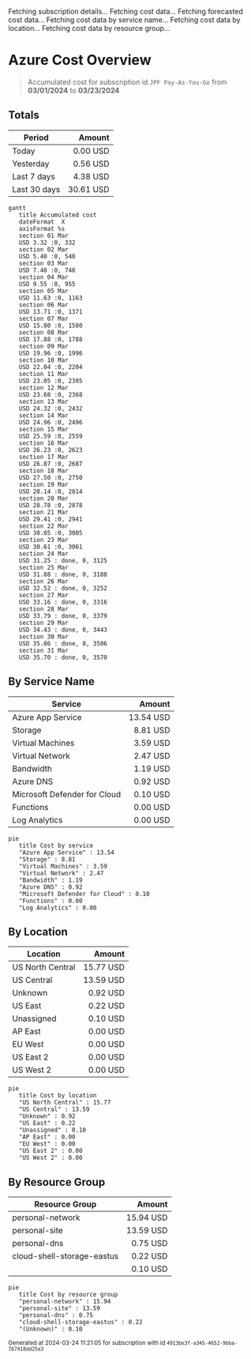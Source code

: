 Fetching subscription details...
Fetching cost data...
Fetching forecasted cost data...
Fetching cost data by service name...
Fetching cost data by location...
Fetching cost data by resource group...
# Azure Cost Overview

> Accumulated cost for subscription id `JPF Pay-As-You-Go` from **03/01/2024** to **03/23/2024**

## Totals

|Period|Amount|
|---|---:|
|Today|0.00 USD|
|Yesterday|0.56 USD|
|Last 7 days|4.38 USD|
|Last 30 days|30.61 USD|

```mermaid
gantt
   title Accumulated cost
   dateFormat  X
   axisFormat %s
   section 01 Mar
   USD 3.32 :0, 332
   section 02 Mar
   USD 5.40 :0, 540
   section 03 Mar
   USD 7.48 :0, 748
   section 04 Mar
   USD 9.55 :0, 955
   section 05 Mar
   USD 11.63 :0, 1163
   section 06 Mar
   USD 13.71 :0, 1371
   section 07 Mar
   USD 15.80 :0, 1580
   section 08 Mar
   USD 17.88 :0, 1788
   section 09 Mar
   USD 19.96 :0, 1996
   section 10 Mar
   USD 22.04 :0, 2204
   section 11 Mar
   USD 23.05 :0, 2305
   section 12 Mar
   USD 23.68 :0, 2368
   section 13 Mar
   USD 24.32 :0, 2432
   section 14 Mar
   USD 24.96 :0, 2496
   section 15 Mar
   USD 25.59 :0, 2559
   section 16 Mar
   USD 26.23 :0, 2623
   section 17 Mar
   USD 26.87 :0, 2687
   section 18 Mar
   USD 27.50 :0, 2750
   section 19 Mar
   USD 28.14 :0, 2814
   section 20 Mar
   USD 28.78 :0, 2878
   section 21 Mar
   USD 29.41 :0, 2941
   section 22 Mar
   USD 30.05 :0, 3005
   section 23 Mar
   USD 30.61 :0, 3061
   section 24 Mar
   USD 31.25 : done, 0, 3125
   section 25 Mar
   USD 31.88 : done, 0, 3188
   section 26 Mar
   USD 32.52 : done, 0, 3252
   section 27 Mar
   USD 33.16 : done, 0, 3316
   section 28 Mar
   USD 33.79 : done, 0, 3379
   section 29 Mar
   USD 34.43 : done, 0, 3443
   section 30 Mar
   USD 35.06 : done, 0, 3506
   section 31 Mar
   USD 35.70 : done, 0, 3570
```

## By Service Name

|Service|Amount|
|---|---:|
|Azure App Service|13.54 USD|
|Storage|8.81 USD|
|Virtual Machines|3.59 USD|
|Virtual Network|2.47 USD|
|Bandwidth|1.19 USD|
|Azure DNS|0.92 USD|
|Microsoft Defender for Cloud|0.10 USD|
|Functions|0.00 USD|
|Log Analytics|0.00 USD|

```mermaid
pie
   title Cost by service
   "Azure App Service" : 13.54
   "Storage" : 8.81
   "Virtual Machines" : 3.59
   "Virtual Network" : 2.47
   "Bandwidth" : 1.19
   "Azure DNS" : 0.92
   "Microsoft Defender for Cloud" : 0.10
   "Functions" : 0.00
   "Log Analytics" : 0.00
```

## By Location

|Location|Amount|
|---|---:|
|US North Central|15.77 USD|
|US Central|13.59 USD|
|Unknown|0.92 USD|
|US East|0.22 USD|
|Unassigned|0.10 USD|
|AP East|0.00 USD|
|EU West|0.00 USD|
|US East 2|0.00 USD|
|US West 2|0.00 USD|

```mermaid
pie
   title Cost by location
   "US North Central" : 15.77
   "US Central" : 13.59
   "Unknown" : 0.92
   "US East" : 0.22
   "Unassigned" : 0.10
   "AP East" : 0.00
   "EU West" : 0.00
   "US East 2" : 0.00
   "US West 2" : 0.00
```

## By Resource Group

|Resource Group|Amount|
|---|---:|
|personal-network|15.94 USD|
|personal-site|13.59 USD|
|personal-dns|0.75 USD|
|cloud-shell-storage-eastus|0.22 USD|
||0.10 USD|

```mermaid
pie
   title Cost by resource group
   "personal-network" : 15.94
   "personal-site" : 13.59
   "personal-dns" : 0.75
   "cloud-shell-storage-eastus" : 0.22
   "(Unknown)" : 0.10
```

<sup>Generated at 2024-03-24 11:21:05 for subscription with id `4913be3f-a345-4652-9bba-767418dd25e3`</sup>
